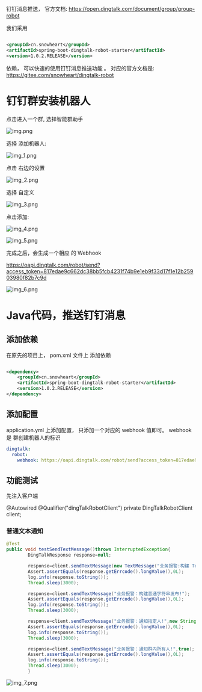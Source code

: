 钉钉消息推送， 官方文档:   https://open.dingtalk.com/document/group/group-robot

我们采用

~~~~xml

<groupId>cn.snowheart</groupId>
<artifactId>spring-boot-dingtalk-robot-starter</artifactId>
<version>1.0.2.RELEASE</version>
~~~~

依赖， 可以快速的使用钉钉消息推送功能 。 对应的官方文档是:   https://gitee.com/snowheart/dingtalk-robot

# 钉钉群安装机器人

点击进入一个群, 选择智能群助手

![img.png](img.png)

选择 添加机器人:

![img_1.png](img_1.png)

点击 右边的设置

![img_2.png](img_2.png)

选择 自定义

![img_3.png](img_3.png)

点击添加:

![img_4.png](img_4.png)

![img_5.png](img_5.png)

完成之后，会生成一个相应 的 Webhook

https://oapi.dingtalk.com/robot/send?access_token=817edae9c662dc38bb5fcb4231f74b9e1eb9f33d17f1e12b25903980f82b7c9d

![img_6.png](img_6.png)

# Java代码，推送钉钉消息

## 添加依赖

在原先的项目上， pom.xml 文件上 添加依赖

~~~xml

<dependency>
    <groupId>cn.snowheart</groupId>
    <artifactId>spring-boot-dingtalk-robot-starter</artifactId>
    <version>1.0.2.RELEASE</version>
</dependency>
~~~

## 添加配置

application.yml 上添加配置， 只添加一个对应的 webhook 值即可。 webhook 是 群创建机器人的标识

~~~yml
dingtalk:
  robot:
    webhook: https://oapi.dingtalk.com/robot/send?access_token=817edae9c662dc38bb5fcb4231f74b9e1eb9f33d17f1e12b25903980f82b7c9d
~~~

## 功能测试

先注入客户端

@Autowired @Qualifier("dingTalkRobotClient")
private DingTalkRobotClient client;

### 普通文本通知

~~~java
@Test
public void testSendTextMessage()throws InterruptedException{
        DingTalkResponse response=null;

        response=client.sendTextMessage(new TextMessage("业务报警:构建 TextMessage对象发布!"));
        Assert.assertEquals(response.getErrcode().longValue(),0L);
        log.info(response.toString());
        Thread.sleep(3000);

        response=client.sendTextMessage("业务报警：构建普通字符串发布!");
        Assert.assertEquals(response.getErrcode().longValue(),0L);
        log.info(response.toString());
        Thread.sleep(3000);

        response=client.sendTextMessage("业务报警：通知指定人!",new String[]{"15734078927"});
        Assert.assertEquals(response.getErrcode().longValue(),0L);
        log.info(response.toString());
        Thread.sleep(3000);

        response=client.sendTextMessage("业务报警：通知群内所有人!",true);
        Assert.assertEquals(response.getErrcode().longValue(),0L);
        log.info(response.toString());
        Thread.sleep(3000);
        }
~~~

![img_7.png](img_7.png)





